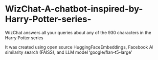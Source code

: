 # WizChat-A-chatbot-inspired-by-Harry-Potter-series-
WizChat answers all your queries about any of the 930 characters in the Harry Potter series

It was created using open source HuggingFaceEmbeddings, Facebook AI similarity search (FAISS), and LLM model ‘google/flan-t5-large’
